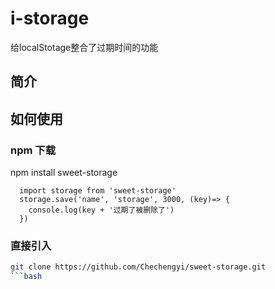 # i-storage
给localStotage整合了过期时间的功能

## 简介


## 如何使用

###  npm 下载
  npm install sweet-storage
  ```
    import storage from 'sweet-storage'
    storage.save('name', 'storage', 3000, (key)=> {
      console.log(key + '过期了被删除了')
    })
  ```

###  直接引入
  ```bash
  git clone https://github.com/Chechengyi/sweet-storage.git
  ```bash
  
  
  ```
  <script src='./storage/release/storage.js'></script>
  ```
  


